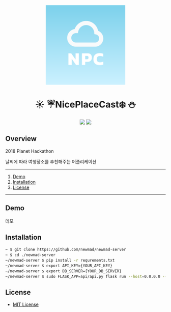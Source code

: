 <div align="middle">
<img src="https://github.com/newmad/NicePlaceCast/blob/master/assets/image/npc-logo.png" height="250px" >
</div>
<h1 align="center">☀️ ☔️NicePlaceCast❄️ ⛄️</h1>

<p align="center">
	<a href="https://goree.io/events/3"><img src="https://img.shields.io/badge/Planet%20Hackathon-1st-red.svg"></a>
	<a href="https://github.com/newmad/NicePlaceWeather/blob/master/LICENSE"><img src="https://img.shields.io/github/license/mashape/apistatus.svg"></a>	
</p>

## Overview

2018 Planet Hackathon

날씨에 따라 여행장소를 추천해주는 어플리케이션

*****

1. [Demo](#demo)
2. [Installation](#installation)
3. [License](#license)
*****



## Demo

데모

## Installation

```bash
~ $ git clone https://github.com/newmad/newmad-server
~ $ cd ./newmad-server
~/newmad-server $ pip install -r requrements.txt
~/newmad-server $ export API_KEY={YOUR_API_KEY}
~/newmad-server $ export DB_SERVER={YOUR_DB_SERVER}
~/newmad-server $ sudo FLASK_APP=api/api.py flask run --host=0.0.0.0 --port=80
```

## License

* [MIT License](LICENSE)

  

